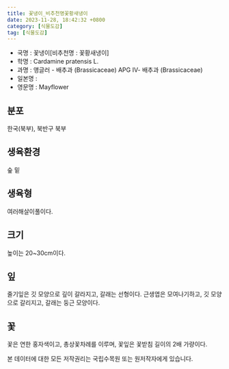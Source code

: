 ```yaml
---
title: 꽃냉이_비추천명꽃황새냉이
date: 2023-11-28, 18:42:32 +0800
category: [식물도감]
tag: [식물도감]
---
```




- 국명 : 꽃냉이[비추천명 : 꽃황새냉이]
- 학명 : Cardamine pratensis L.
- 과명 : 앵글러 - 배추과 (Brassicaceae) APG Ⅳ- 배추과 (Brassicaceae)
- 일본명 : 
- 영문명 : Mayflower


## 분포
한국(북부), 북반구 북부
## 생육환경
숲 밑
## 생육형
여러해살이풀이다.
## 크기
높이는 20~30cm이다.
## 잎
줄기잎은 깃 모양으로 깊이 갈라지고, 갈래는 선형이다. 근생엽은 모여나기하고, 깃 모양으로 갈리지고, 갈래는 둥근 모양이다.
## 꽃
꽃은 연한 홍자색이고, 총상꽃차례를 이루며, 꽃잎은 꽃받침 길이의 2배 가량이다.






본 데이터에 대한 모든 저작권리는 국립수목원 또는 원저작자에게 있습니다.
